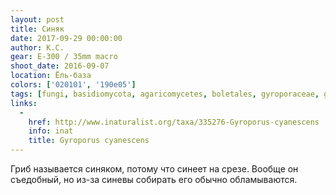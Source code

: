 ```yaml
---
layout: post
title: Синяк
date: 2017-09-29 00:00:00
author: К.С.
gear: E-300 / 35mm macro
shoot_date: 2016-09-07
location: Ёль-база
colors: ['020101', '190e05']
tags: [fungi, basidiomycota, agaricomycetes, boletales, gyroporaceae, gyroporus, gyroporus cyanescens]
links:
  -
    href: http://www.inaturalist.org/taxa/335276-Gyroporus-cyanescens
    info: inat
    title: Gyroporus cyanescens
---
```

Гриб называется синяком, потому что синеет на срезе. Вообще он съедобный, но из-за синевы собирать его обычно обламываются.
